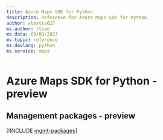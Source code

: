 ```yaml
---
title: Azure Maps SDK for Python
description: Reference for Azure Maps SDK for Python
author: alextts627
ms.author: ttsao
ms.data: 03/08/2023
ms.topic: reference
ms.devlang: python
ms.service: maps
---
```

# Azure Maps SDK for Python - preview

## Management packages - preview
[!INCLUDE [mgmt-packages](maps-mgmt-index.md)]